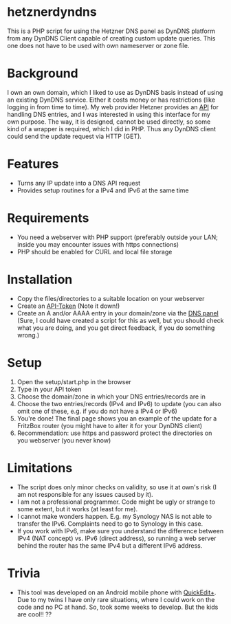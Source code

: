 # hetznerdyndns
This is a PHP script for using the Hetzner DNS panel as DynDNS platform from any DynDNS Client capable of creating custom update queries. This one does not have to be used with own nameserver or zone file.
# Background
I own an own domain, which I liked to use as DynDNS basis instead of using an existing DynDNS service. Either it costs money or has restrictions (like logging in from time to time). My web provider Hetzner provides an [API](https://dns.hetzner.com/api-docs) for handling DNS entries, and I was interested in using this interface for my own purpose. The way, it is designed, cannot be used directly, so some kind of a wrapper is required, which I did in PHP. Thus any DynDNS client could send the update request via HTTP (GET).
# Features
* Turns any IP update into a DNS API request
* Provides setup routines for a IPv4 and IPv6 at the same time
# Requirements
* You need a webserver with PHP support (preferably outside your LAN; inside you may encounter issues with https connections)
* PHP should be enabled for CURL and local file storage
# Installation
* Copy the files/directories to a suitable location on your webserver
* Create an [API-Token](https://dns.hetzner.com/settings/api-token) (Note it down!)
* Create an A and/or AAAA entry in your domain/zone via the [DNS panel](https://dns.hetzner.com/) (Sure, I could have created a script for this as well, but you should check what you are doing, and you get direct feedback, if you do something wrong.)
# Setup
1. Open the setup/start.php in the browser
2. Type in your API token
3. Choose the domain/zone in which your DNS entries/records are in
4. Choose the two entries/records (IPv4 and IPv6) to update (you can also omit one of these, e.g. if you do not have a IPv4 or IPv6)
5. You're done! The final page shows you an example of the update for a FritzBox router (you might have to alter it for your DynDNS client)
6. Recommendation: use https and password protect the directories on you webserver (you never know)
# Limitations
* The script does only minor checks on validity, so use it at own's risk (I am not responsible for any issues caused by it).
* I am not a professional programmer. Code might be ugly or strange to some extent, but it works (at least for me).
* I cannot make wonders happen. E.g. my Synology NAS is not able to transfer the IPv6. Complaints need to go to Synology in this case.
* If you work with IPv6, make sure you understand the difference between IPv4 (NAT concept) vs. IPv6 (direct address), so running a web server behind the router has the same IPv4 but a different IPv6 address.
# Trivia
* This tool was developed on an Android mobile phone with [QuickEdit+](https://play.google.com/store/apps/details?id=com.rhmsoft.edit). Due to my twins I have only rare situations, where I could work on the code and no PC at hand. So, took some weeks to develop. But the kids are cool!! ??

